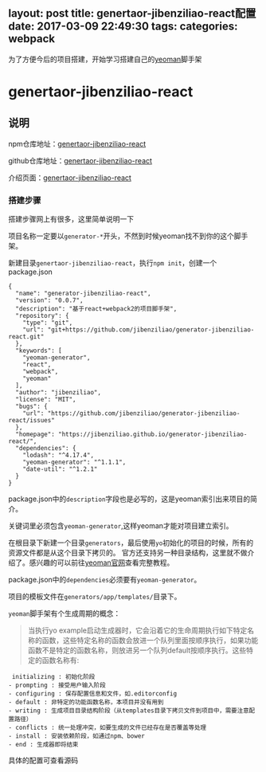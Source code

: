 layout: post
title: genertaor-jibenziliao-react配置
date: 2017-03-09 22:49:30
tags:
categories: webpack
---

为了方便今后的项目搭建，开始学习搭建自己的[yeoman](http://yeoman.io/generators/)脚手架

# genertaor-jibenziliao-react #

## 说明 ##

npm仓库地址：[genertaor-jibenziliao-react](https://www.npmjs.com/package/generator-jibenziliao-react)

github仓库地址：[genertaor-jibenziliao-react](https://github.com/jibenziliao/generator-jibenziliao-react)

介绍页面：[genertaor-jibenziliao-react](https://jibenziliao.github.io/generator-jibenziliao-react/)

### 搭建步骤 ###

搭建步骤网上有很多，这里简单说明一下

项目名称一定要以`generator-*`开头，不然到时候yeoman找不到你的这个脚手架。

新建目录`genertaor-jibenziliao-react`，执行`npm init`，创建一个package.json

```
{
  "name": "generator-jibenziliao-react",
  "version": "0.0.7",
  "description": "基于react+webpack2的项目脚手架",
  "repository": {
    "type": "git",
    "url": "git+https://github.com/jibenziliao/generator-jibenziliao-react.git"
  },
  "keywords": [
    "yeoman-generator",
    "react",
    "webpack",
    "yeoman"
  ],
  "author": "jibenziliao",
  "license": "MIT",
  "bugs": {
    "url": "https://github.com/jibenziliao/generator-jibenziliao-react/issues"
  },
  "homepage": "https://jibenziliao.github.io/generator-jibenziliao-react/",
  "dependencies": {
    "lodash": "^4.17.4",
    "yeoman-generator": "^1.1.1",
    "date-util": "^1.2.1"
  }
}
```

package.json中的`description`字段也是必写的，这是yeoman索引出来项目的简介。

关键词里必须包含`yeoman-generator`,这样yeoman才能对项目建立索引。

在根目录下新建一个目录`generators`，最后使用`yo`初始化的项目的时候，所有的资源文件都是从这个目录下拷贝的。
官方还支持另一种目录结构，这里就不做介绍了。感兴趣的可以前往[yeoman官网](http://yeoman.io/authoring/index.html)查看完整教程。

package.json中的`dependencies`必须要有`yeoman-generator`。

项目的模板文件在`generators/app/templates/`目录下。

`yeoman`脚手架有个生成周期的概念：

> 当执行yo example启动生成器时，它会沿着它的生命周期执行如下特定名称的函数，这些特定名称的函数会放进一个队列里面按顺序执行，如果功能函数不是特定的函数名称，则放进另一个队列default按顺序执行。这些特定的函数名称有:

     initializing : 初始化阶段
    - prompting : 接受用户输入阶段
    - configuring : 保存配置信息和文件，如.editorconfig
    - default : 非特定的功能函数名称，本项目并没有用到
    - writing : 生成项目目录结构阶段（从templates目录下拷贝文件到项目中，需要注意配置路径）
    - conflicts : 统一处理冲突，如要生成的文件已经存在是否覆盖等处理
    - install : 安装依赖阶段，如通过npm、bower
    - end : 生成器即将结束

具体的配置可查看源码
